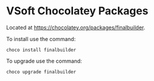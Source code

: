 # VSoft Chocolatey Packages

Located at https://chocolatey.org/packages/finalbuilder. 

To install use the command:

```
choco install finalbuilder
```

To upgrade use the command:

```
choco upgrade finalbuilder
```
